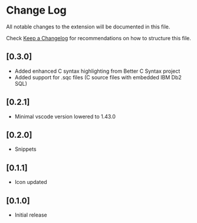 # Change Log

All notable changes to the extension will be documented in this file.

Check [Keep a Changelog](http://keepachangelog.com/) for recommendations on how to structure this file.

## [0.3.0]

- Added enhanced C syntax highlighting from Better C Syntax project
- Added support for .sqc files (C source files with embedded IBM Db2 SQL)

## [0.2.1]

- Minimal vscode version lowered to 1.43.0

## [0.2.0]

- Snippets

## [0.1.1]

- Icon updated

## [0.1.0]

- Initial release